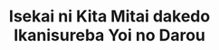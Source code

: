 --- 
title: "Isekai ni Kita Mitai dakedo Ikanisureba Yoi no Darou"
publishdate: "2019-4-23T16:48:46+02:00"
src: "https://365manga.net/manga/isekai-ni-kita-mitai-dakedo-ikanisureba-yoi-no-darou"
image: "https://data.365manga.net/images/thumbnails/19852-isekai-ni-kita-mitai-dakedo-ikanisureba-yoi-no-darou.jpg"
description: "On a certain morning a metabolic 35 year old salary man was suddenly transported to another world. Without knowledge, without the ability to communicate, and I am especially not confident about my physical capabilities. I have no idea what to do. However my current goal is to figure out how to keep living using the skills granted to me from the existence known as the interface. Hero? Demon King? I…"
---